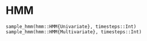 # HMM

```@docs
sample_hmm(hmm::HMM{Univariate}, timesteps::Int)
sample_hmm(hmm::HMM{Multivariate}, timesteps::Int)
```
